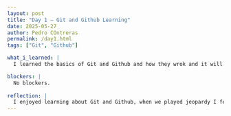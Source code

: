 ```yaml
---
layout: post
title: "Day 1 – Git and Github Learning"
date: 2025-05-27
author: Pedro COntreras
permalink: /day1.html
tags: ["Git", "Github"]

what_i_learned: |
  I learned the basics of Git and Github and how they wrok and it will be applied over the course of this internship. I was also able to learn about the different people apart of this internship and it was very insightful.

blockers: |
  No blockers. 
  
reflection: |
  I enjoyed learning about Git and Github, when we played jeopardy I felt like I was actually able to understand it better. Also being able to work with others and get t know them was really fun. I am looking forward to see how we will use this down the line. 
---
```

